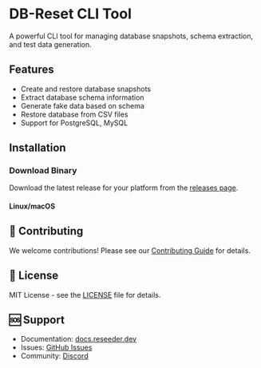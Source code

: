 # DB-Reset CLI Tool

A powerful CLI tool for managing database snapshots, schema extraction, and test data generation.

## Features

- Create and restore database snapshots
- Extract database schema information
- Generate fake data based on schema
- Restore database from CSV files
- Support for PostgreSQL, MySQL

## Installation

### Download Binary

Download the latest release for your platform from the [releases page](https://github.com/reseeder/reseeder/releases).

#### Linux/macOS

## 🤝 Contributing

We welcome contributions! Please see our [Contributing Guide](CONTRIBUTING.md) for details.

## 📄 License

MIT License - see the [LICENSE](LICENSE) file for details.

## 🆘 Support

- Documentation: [docs.reseeder.dev](https://docs.reseeder.dev)
- Issues: [GitHub Issues](https://github.com/yourusername/reseeder/issues)
- Community: [Discord](https://discord.gg/reseeder)
